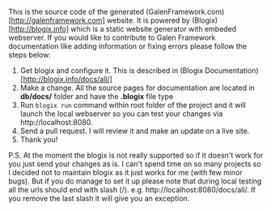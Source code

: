 This is the source code of the generated (GalenFramework.com)[http://galenframework.com] website. It is powered by (Blogix)[http://blogix.info] which is a static website generator with embeded webserver.
If you would like to contribute to Galen Framework documentation like adding information or fixing errors please follow the steps below:

1. Get blogix and configure it. This is described in (Blogix Documentation)[http://blogix.info/docs/all/]
2. Make a change. All the source pages for documentation are located in **db/docs/** folder and have the **.blogix** file type
3. Run ```blogix run``` command within root folder of the project and it will launch the local webserver so you can test your changes via http://localhost:8080.
4. Send a pull request. I will review it and make an update on a live site.
5. Thank you!

P.S. At the moment the blogix is not really supported so if it doesn't work for you just send your changes as is. I can't spend time on so many projects so I decided not to maintain blogix as it just works for me (with few minor bugs). But if you do manage to set it up please note that during local testing all the urls should end with slash (/). e.g. http://localhost:8080/docs/all/. If you remove the last slash it will give you an exception.
